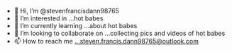- 👋 Hi, I’m @stevenfrancisdann98765
- 👀 I’m interested in ...hot babes
- 🌱 I’m currently learning ...about hot babes
- 💞️ I’m looking to collaborate on ...collecting pics and videos of hot babes 
- 📫 How to reach me ...steven.francis.dann98765@outlook.com

<!---
stevenfrancisdann98765/stevenfrancisdann98765 is a ✨ special ✨ repository because its `README.md` (this file) appears on your GitHub profile.
You can click the Preview link to take a look at your changes.
--->
